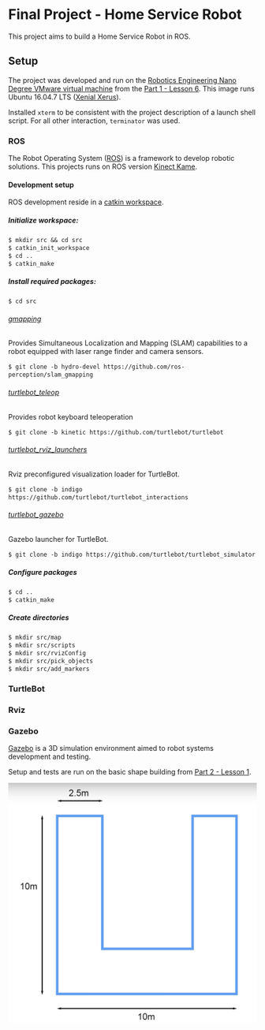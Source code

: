 # Final Project - Home Service Robot

This project aims to build a Home Service Robot in ROS.

## Setup

The project was developed and run on the [Robotics Engineering Nano Degree VMware virtual machine](https://s3-us-west-1.amazonaws.com/udacity-robotics/Virtual+Machines/Lubuntu_071917/RoboVM_V2.1.0.zip) from the [Part 1 - Lesson 6](https://classroom.udacity.com/nanodegrees/nd209/parts/0778207d-f34a-4178-8ccf-9e06b5bd2203/modules/5d87733b-d153-475c-819a-3ee67aac986a/lessons/e0c61e8d-7eac-4807-8737-d2bd321ae7a2/concepts/e8451596-f9a4-4ac3-8aca-e40d7d60efcc).
This image runs Ubuntu 16.04.7 LTS ([Xenial Xerus](http://releases.ubuntu.com/16.04/)).

Installed `xterm` to be consistent with the project description of a launch shell script. For all other interaction, `terminator` was used.

### ROS

The Robot Operating System ([ROS](https://www.ros.org/about-ros/)) is a framework to develop robotic solutions.
This projects runs on ROS version [Kinect Kame](https://wiki.ros.org/kinetic).

#### Development setup

ROS development reside in a [catkin workspace](https://wiki.ros.org/catkin/workspaces).

##### Initialize workspace:
```shell
$ mkdir src && cd src
$ catkin_init_workspace
$ cd ..
$ catkin_make
```

##### Install required packages:
```shell
$ cd src
```

###### [gmapping](https://wiki.ros.org/gmapping)
Provides Simultaneous Localization and Mapping (SLAM) capabilities to a robot equipped with laser range finder and camera sensors.

```shell
$ git clone -b hydro-devel https://github.com/ros-perception/slam_gmapping
```

###### [turtlebot_teleop](https://wiki.ros.org/turtlebot_teleop)
Provides robot keyboard teleoperation

```shell
$ git clone -b kinetic https://github.com/turtlebot/turtlebot
```

###### [turtlebot_rviz_launchers](https://wiki.ros.org/turtlebot_rviz_launchers)
Rviz preconfigured visualization loader for TurtleBot.

```shell
$ git clone -b indigo https://github.com/turtlebot/turtlebot_interactions
```

###### [turtlebot_gazebo](https://wiki.ros.org/turtlebot_gazebo)
Gazebo launcher for TurtleBot.

```shell
$ git clone -b indigo https://github.com/turtlebot/turtlebot_simulator
```

##### Configure packages

```shell
$ cd ..
$ catkin_make
```

##### Create directories

```shell
$ mkdir src/map
$ mkdir src/scripts
$ mkdir src/rvizConfig
$ mkdir src/pick_objects
$ mkdir src/add_markers
```

### TurtleBot

### Rviz

### Gazebo

[Gazebo](http://gazebosim.org/) is a 3D simulation environment aimed to robot systems development and testing.

Setup and tests are run on the basic shape building from [Part 2 - Lesson 1](https://classroom.udacity.com/nanodegrees/nd209/parts/852e258d-b6c9-4823-b0af-0a7f77379583/modules/8a9ec5d0-dbd1-4f9b-80c5-c01a46aee151/lessons/9b7f4396-2279-4c4b-a785-4142bd00ad8c/concepts/00f1b2c7-0fe6-4bad-9bf6-79efb1a9070d).

![basic building dimensions](images/basic_building.png)
